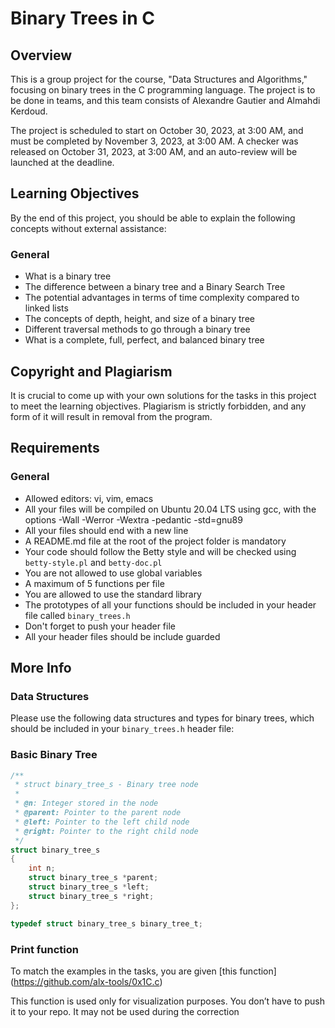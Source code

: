 # Binary Trees in C

## Overview

This is a group project for the course, "Data Structures and Algorithms," focusing on binary trees in the C programming language. The project is to be done in teams, and this team consists of Alexandre Gautier and Almahdi Kerdoud.

The project is scheduled to start on October 30, 2023, at 3:00 AM, and must be completed by November 3, 2023, at 3:00 AM. A checker was released on October 31, 2023, at 3:00 AM, and an auto-review will be launched at the deadline.


## Learning Objectives

By the end of this project, you should be able to explain the following concepts without external assistance:

### General

- What is a binary tree
- The difference between a binary tree and a Binary Search Tree
- The potential advantages in terms of time complexity compared to linked lists
- The concepts of depth, height, and size of a binary tree
- Different traversal methods to go through a binary tree
- What is a complete, full, perfect, and balanced binary tree

## Copyright and Plagiarism

It is crucial to come up with your own solutions for the tasks in this project to meet the learning objectives. Plagiarism is strictly forbidden, and any form of it will result in removal from the program.

## Requirements

### General

- Allowed editors: vi, vim, emacs
- All your files will be compiled on Ubuntu 20.04 LTS using gcc, with the options -Wall -Werror -Wextra -pedantic -std=gnu89
- All your files should end with a new line
- A README.md file at the root of the project folder is mandatory
- Your code should follow the Betty style and will be checked using `betty-style.pl` and `betty-doc.pl`
- You are not allowed to use global variables
- A maximum of 5 functions per file
- You are allowed to use the standard library
- The prototypes of all your functions should be included in your header file called `binary_trees.h`
- Don't forget to push your header file
- All your header files should be include guarded

## More Info

### Data Structures

Please use the following data structures and types for binary trees, which should be included in your `binary_trees.h` header file:

### Basic Binary Tree

```c
/**
 * struct binary_tree_s - Binary tree node
 *
 * @n: Integer stored in the node
 * @parent: Pointer to the parent node
 * @left: Pointer to the left child node
 * @right: Pointer to the right child node
 */
struct binary_tree_s
{
    int n;
    struct binary_tree_s *parent;
    struct binary_tree_s *left;
    struct binary_tree_s *right;
};

typedef struct binary_tree_s binary_tree_t;
```

### Print function
To match the examples in the tasks, you are given [this function] (https://github.com/alx-tools/0x1C.c)

This function is used only for visualization purposes. You don’t have to push it to your repo. It may not be used during the correction
